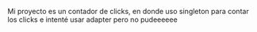 Mi proyecto es un contador de clicks, en donde uso singleton para contar los clicks e intenté usar adapter pero no pudeeeeee 
